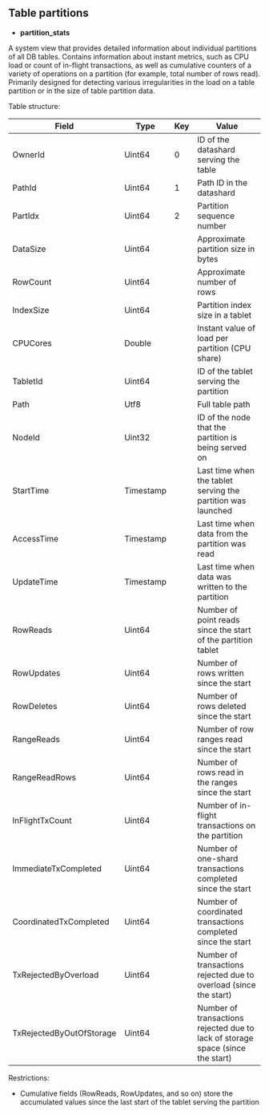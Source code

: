 ## Table partitions

* **partition_stats**

A system view that provides detailed information about individual partitions of all DB tables. Contains information about instant metrics, such as CPU load or count of in-flight transactions, as well as cumulative counters of a variety of operations on a partition (for example, total number of rows read). Primarily designed for detecting various irregularities in the load on a table partition or in the size of table partition data.

Table structure:

| **Field** | **Type** | **Key** | **Value** |
| --- | --- | --- | --- |
| OwnerId | Uint64 | 0 | ID of the datashard serving the table |
| PathId | Uint64 | 1 | Path ID in the datashard |
| PartIdx | Uint64 | 2 | Partition sequence number |
| DataSize | Uint64 |  | Approximate partition size in bytes |
| RowCount | Uint64 |  | Approximate number of rows |
| IndexSize | Uint64 |  | Partition index size in a tablet |
| CPUCores | Double |  | Instant value of load per partition (CPU share) |
| TabletId | Uint64 |  | ID of the tablet serving the partition |
| Path | Utf8 |  | Full table path |
| NodeId | Uint32 |  | ID of the node that the partition is being served on |
| StartTime | Timestamp |  | Last time when the tablet serving the partition was launched |
| AccessTime | Timestamp |  | Last time when data from the partition was read |
| UpdateTime | Timestamp |  | Last time when data was written to the partition |
| RowReads | Uint64 |  | Number of point reads since the start of the partition tablet |
| RowUpdates | Uint64 |  | Number of rows written since the start |
| RowDeletes | Uint64 |  | Number of rows deleted since the start |
| RangeReads | Uint64 |  | Number of row ranges read since the start |
| RangeReadRows | Uint64 |  | Number of rows read in the ranges since the start |
| InFlightTxCount | Uint64 |  | Number of in-flight transactions on the partition |
| ImmediateTxCompleted | Uint64 |  | Number of one-shard transactions completed since the start |
| CoordinatedTxCompleted | Uint64 |  | Number of coordinated transactions completed since the start |
| TxRejectedByOverload | Uint64 |  | Number of transactions rejected due to overload (since the start) |
| TxRejectedByOutOfStorage | Uint64 |  | Number of transactions rejected due to lack of storage space (since the start) |

Restrictions:

* Cumulative fields (RowReads, RowUpdates, and so on) store the accumulated values since the last start of the tablet serving the partition

